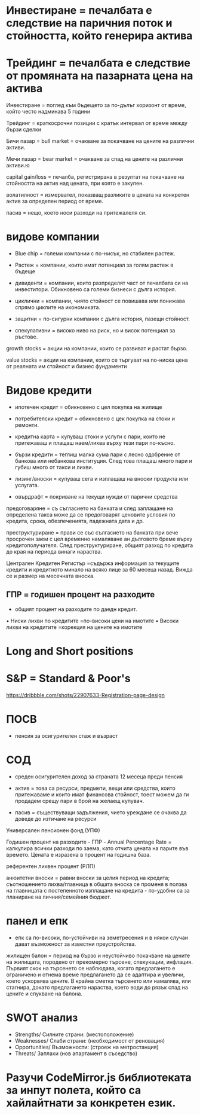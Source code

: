 # Инвестиране = печалбата е следствие на паричния поток и стойността, който генерира актива
# Трейдинг = печалбата е следствие от промяната на пазарната цена на актива

Инвестиране = поглед към бъдещето за по-дълъг хоризонт от време, който често надминава 5 години

Трейдинг = краткосрочни позиции с кратък интервал от време между бързи сделки

Бичи пазар = bull market = очакване за покачване на цените на различни активи.

Мечи пазар = bear market = очакване за спад на цените на различни активи.ю

capital gain/loss = печалба, регистрирана в резултат на покачване на стойността на актив над цената, при която е закупен.

волатилност = измервател, показващ разликите в цената на конкретен актив за определен период от време.

пасив = нещо, което носи разходи на притежалеля си.

# видове компании

- Blue chip = големи компании с по-нисък, но стабилен растеж.

- Растеж = компании, които имат потенциал за голям растеж в бъдеще

- дивиденти = компании, които разпределят част от печалбата си на инвеститори. Обикновено са големи бизнеси с дълга история.

- циклични = компании, чиято стойност се повишава или понижава спрямо циклите на икономиката.

- защитни = по-сигурни компании с дълга история, пазещи стойност.

- спекулативни = високо ниво на риск, но и висок потенциал за ръстове.

growth stocks = акции на компании, които се развиват и растат бързо.

value stocks = акции на компании, които се търгуват на по-ниска цена от реалната им стойност и бизнес фундаменти

# Видове кредити

- ипотечен кредит = обикновено с цел покупка на жилище

- потребителски кредит = обикновено с цек покупка на стоки и ремонти.

- кредитна карта = купуваш стоки и услуги с пари, които не притежаваш и плащаш наем/лихва върху тези пари по-късно.

- бързи кредити = теглиш малка сума пари с лесно одобрение от банкова или небанкова институция. След това плащаш много пари и губиш много от такси и лихви.

- лизинг/вноски = купуваш сега и изплащаш на вноски продукта или услугата.

- овърдрафт = покриване на текущи нужди от парични средства

предоговаряне = съ съгласието на банката и след заплащане на определена такса може да се предоговарят ценовите условия по кредита, срока, обезпеченията, падежната дата и др.

преструктуриране = прави се със сългасието на банката при вече просрочен заем с цел временно намаляване ан дълговото бреме върху кредитополучателя. След преструктуриране, общият разход по кредита до края на периода винаги нараства.

Централен Кредитен Регистър =съдържа информация за текущите кредити и кредитното минало на всяко лице за 60 месеца назад. Вижда се и размер на месечната вноска.

## ГПР = годишен процент на разходите
- общият процент на разходите по даедн кредит.

• Ниски лихви по кредитите =по-високи цени на имотите
• Високи лихви на кредитите =корекция на цените на имотите

# Long and Short positions

# S&P = Standard & Poor's


https://dribbble.com/shots/22907633-Registration-page-design

# ПОСВ 
- пенсия за осигурителен стаж и възраст

# СОД
- среден осигурителен доход за страната 12 месеца преди пенсия

- актив = това са ресурси, предмети, вещи или средства, които притежаваме и които имат финансова стойност, тоест можем да ги продадем срещу пари в брой на желаещ купувач.

- пасив = съществуващи задължения, чието уреждане се очаква да доведе до изтичане на ресурси

Универсален пенсионен фонд (УПФ)

Годишен процент на разходите - ГПР - Annual Percentage Rate = калкулира всички разходи по заема, като отчита цената на парите във времето. Цената е изразена в процент на годишна база.

референтен лихвен процент (РЛП) 

анюитетни вноски = равни вноски за целия период на кредита; съотношението лихва/главница в общата вноска се променя в ползва на главницата с постепенното изплащане на кредита - по-удобни са за планиране на личния/семейния бюджет.

# панел и епк 
- епк са по-високи, по-устойчиви на земетресения и в някои случаи дават възможност за известни преустройства.

жилищен балон = период на бързо и неустойчиво покачване на цените на жилищата, породено от прекомерно търсене, спекукации, инфлация. Първият скок на търсенето се наблюдава, когато предлагането е ограничено и отнема време предлагането да се адаптира и увеличи, което ускорвява цените.
В крайна сметка търсенето или намалява, или стагнира, докато предлагането нараства, което води до рязък спад на цените и спукване на балона.

# SWOT анализ
- Strengths/ Силните страни: (местоположение)
- Weaknesses/ Слаби страни: (необходимост от реновация)
- Opportunities/ Възможности: (строеж на метростанция)
- Threats/ Заплахи (нов апартамент в съседство)



# Разучи CodeMirror.js библиотеката за инпут полета, който са хайлайтнати за конкретен език.